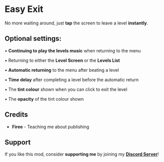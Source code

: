 # Easy Exit

No more waiting around, just **<cy>tap</c>** the screen to leave a level **<cg>instantly</c>**.

## <cr>Optional settings:</c>

• **<cg>Continuing to play the levels music</c>** when returning to the menu

• Returning to either the **<cp>Level Screen</c>** or the **<cp>Levels List</c>**

• **<cs>Automatic returning</c>** to the menu after beating a level

• **<ca>Time delay</c>** after completing a level before the automatic return

• The **<cg>tint colour</c>** shown when you can click to exit the level

• The **<cy>opacity</c>** of the tint colour shown

## <cl>Credits</c>

- **<ca>Firee</c>** - Teaching me about publishing

## Support

If you like this mod, consider **<co>supporting me</c>** by joining my **[Discord Server](https://discord.gg/JvTAk5rJ2p)**!